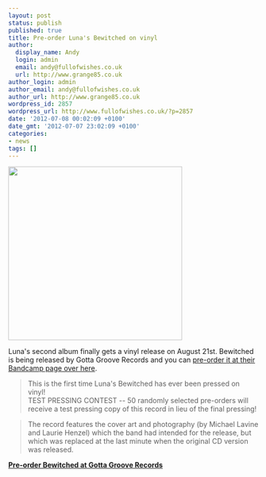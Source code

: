```yaml
---
layout: post
status: publish
published: true
title: Pre-order Luna's Bewitched on vinyl
author:
  display_name: Andy
  login: admin
  email: andy@fullofwishes.co.uk
  url: http://www.grange85.co.uk
author_login: admin
author_email: andy@fullofwishes.co.uk
author_url: http://www.grange85.co.uk
wordpress_id: 2857
wordpress_url: http://www.fullofwishes.co.uk/?p=2857
date: '2012-07-08 00:02:09 +0100'
date_gmt: '2012-07-07 23:02:09 +0100'
categories:
- news
tags: []
---
```

<p><img alt="" src="http://media.fullofwishes.co.uk/02-luna/sleeves/bewitched-LP.jpg" title="Bewitched - Luna" class="aligncenter" width="350" height="350" /></p>
<p>Luna's second album finally gets a vinyl release on August 21st. Bewitched is being released by Gotta Groove Records and you can <a href="http://gottagrooverecords.bandcamp.com/album/luna-bewitched-on-vinyl">pre-order it at their Bandcamp page over here</a>.</p>
<blockquote><p>This is the first time Luna's Bewitched has ever been pressed on vinyl!<br />
TEST PRESSING CONTEST -- 50 randomly selected pre-orders will receive a test pressing copy of this record in lieu of the final pressing! </p></blockquote>
<blockquote><p>The record features the cover art and photography (by Michael Lavine and Laurie Henzel) which the band had intended for the release, but which was replaced at the last minute when the original CD version was released. </p></blockquote>
<p><strong><a href="http://gottagrooverecords.bandcamp.com/album/luna-bewitched-on-vinyl">Pre-order Bewitched at Gotta Groove Records</a></strong></p>
